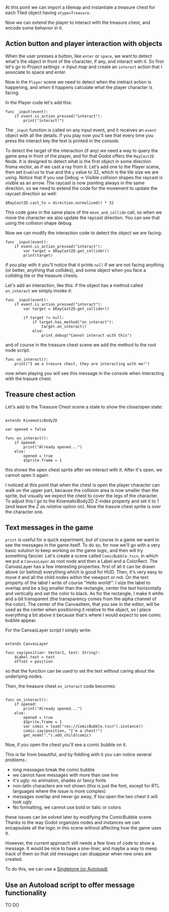 At this point we can import a tilemap and instantiate a treasure chest for each Tiled object having `otype=Treasure`.

Now we can extend the player to interact with the treasure chest, and encode some behavior in it.

## Action button and player interaction with objects

When the user presses a button, like `enter` or `space`, we want to detect what's the object in front of the character, if any, and interact with it.
So first let's go to *Project settings -> Input map* and create an `interact` action that I associate to space and enter.

Now in the `Player` scene we need to detect when the inetract action is happening, and when it happens calculate what the player character is facing.

In the Player code let's add this:

```GDScript
func _input(event):
	if event.is_action_pressed("interact"):
		print("interact!")
```

The `_input` function is called on any input event, and it receives an `event` object with all the details.
If you play now you'll see that every time you press the interact key the text is printed in the console.

To detect the target of the interaction (if any) we need a way to query the game area in front of the player, and for that Godot offers the `RayCast2D` Node. It is designed to detect what is the first object in some direction froma vector, as if we cast a ray from it.
Let's add one to the Player scene, then set `Enabled` to true and the `y` value to 32, which is the tile size we are using. Notice that if you use Debug -> Visible collision shapes the raycast is visible as an arrow.
The raycast is now pointing always in the same direction, so we need to extend the code for the movement to update the raycast direction as well:

```GDScript
$RayCast2D.cast_to = direction.normalized() * 32
```

This code goes in the same place of the `move_and_collide` call, so when we move the character we also update the raycast direction. You can see that using the collision shape debug.

Now we can modify the interaction code to detect the object we are facing:

```GDScript
func _input(event):
	if event.is_action_pressed("interact"):
		var target = $RayCast2D.get_collider()
		print(target)
```

if you play with it you'll notice that it prints `null` if we are not facing anything (or better, anything that collides), and some object when you face a colliding tile or the treasure chests.

Let's add an interaction, like this: if the object has a method called `on_interact` we simply invoke it:

```GDScript
func _input(event):
	if event.is_action_pressed("interact"):
		var target = $RayCast2D.get_collider()

		if target != null:
			if target.has_method("on_interact"):
				target.on_interact()
			else:
				print_debug("Cannot interact with this")
```

and of course in the treasure chest scene we add the method to the root node script:

```GDScript
func on_interact():
	print("I am a tresure chest, they are interacting with me!")
```
now when playing you will see this message in the console when interacting with the trasure chest.

## Treasure chest action

Let's add to the Treasure Chest scene a state to show the close/open state:

```GDScript

extends KinematicBody2D

var opened = false

func on_interact():
	if opened:
		print("Already opened...")
	else:
		opened = true
		$Sprite.frame = 1
```
this shows the open chest sprite after we interact with it. After it's open, we cannot open it again.

I noticed at this point that when the chest is open the player character can walk on the upper part, because the collision area is now smaller than the sprite, but visually we expect the chest to cover the legs of the character. To adjust this I go to the KinematicBody2D Z-index property and set it to 1 (and leave the *Z as relative* option on). Now the trasure chest sprite is over the character one.

## Text messages in the game

`print` is useful for a quick experiment, but of course in a game we want to see the messages in the game itself.
To do so, for now we'll go with a very basic solution to keep working on the game logic, and then will try something fancier.
Let's create a scene called `ComicBubble.tscn`, in which we put a `CanvasLayer` as root node and then a Label and a ColorRect. The CanvasLayer has a few interesting properties: first of all it can be drawn above (or behind) everything which is good for HUD. Then, it's very easy to move it and all the child nodes within the viewport or not.
On the text property of the label I write of course "Hello world!".
I size the label to overlap and be a big smaller than the rectangle, center the text horizontally and vertically and set the color to black.
As for the rectangle, I make it white and a bit transparent (the transparency comes from the alpha channel of the color).
The center of the CanvasItem, that you see in the editor, will be used as the center when positioning it relative to the object, so I place everything a bit above it because that's where I would expect to see comic bubble appear.

For the CanvasLayer script I simply write:

```GDScript

extends CanvasLayer

func say(position: Vector2, text: String):
	$Label.text = text
	offset = position
```

so that the function can be used to set the text without caring about the underlying nodes.

Then, the treasure chest `on_interact` code becomes:


```GDScript

func on_interact():
	if opened:
		print("Already opened...")
	else:
		opened = true
		$Sprite.frame = 1
		var comic = load("res://ComicBubble.tscn").instance()
		comic.say(position, "I'm a chest!")
		get_node(".").add_child(comic)
```

Now, if you open the chest you'll see a comic bubble on it.

This is far from beautiful, and by fiddling with it you can notice several problems :

* long messages break the comic bubble
* we cannot have messages with more than one line
* it's ugly: no animation, shades or fancy fonts
* non-latin characters are not shown (this is just the font, except for RTL languages where the issue is more complex)
* messages overlap and never go away, if tou open the two chest it will look ugly
* No formatting, we cannot use bold or italic or colors

these issues can be solved later by modifying the ComicBubble scene. Thanks to the way Godot organizes nodes and instances we can encapsulate all the logic in this scene without affecting how the game uses it.

However, the current approach still needs a few lines of code to show a message.
It would be nice to have a one-liner, and maybe a way to meep track of them so that old messages can disappear when new ones are created.

To do this, we can use a [Singletone (or Autoload)](https://docs.godotengine.org/en/stable/getting_started/step_by_step/singletons_autoload.html)

## Use an Autoload script to offer message functionality

TO DO
